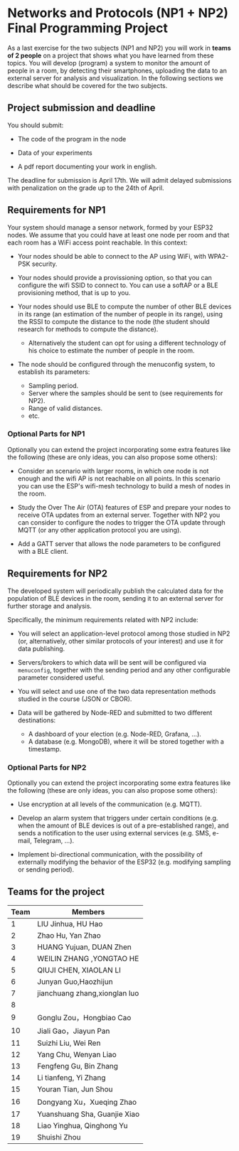 # Networks and Protocols (NP1 + NP2) Final Programming Project

As a last exercise for the two subjects (NP1 and NP2) you will work in **teams
of 2 people** on a project that shows what you have learned from these topics.
You will develop (program) a system to monitor the amount of people in a room,
by detecting their smartphones, uploading the data to an external server for
analysis and visualization. In the following sections we describe what should be
covered for the two subjects.

## Project submission and deadline

You should submit:

- The code of the program in the node

- Data of your experiments

- A pdf report documenting your work in english.

The deadline for submission is April 17th. We will admit delayed
submissions with penalization on the grade up to the 24th of April.

## Requirements for NP1

Your system should manage a sensor network, formed by your ESP32 nodes. We assume
that you could have at least one node per room and that each room has a WiFi
access point reachable. In this context:

- Your nodes should be able to connect to the AP using WiFi, with WPA2-PSK
  security.

- Your nodes should provide a provissioning option, so that you can configure
  the wifi SSID to connect to. You can use a softAP or a BLE provisioning
  method, that is up to you.

- Your nodes should use BLE to compute the number of other BLE devices in its
  range (an estimation of the number of people in its range), using the RSSI to
  compute the distance to the node (the student should research for methods to
  compute the distance).

  	+ Alternatively the student can opt for using a different technology of his
	  choice to estimate the number of people in the room.

- The node should be configured through the menuconfig system, to establish its
  parameters:
  	+ Sampling period.
	+ Server where the samples should be sent to (see requirements for NP2).
	+ Range of valid distances.
	+ etc.

### Optional Parts for NP1

Optionally you can extend the project incorporating some extra features like the
following (these are only ideas, you can also propose some others):

- Consider an scenario with larger rooms, in which one node is not enough and
  the wifi AP is not reachable on all points. In this scenario you can use the
  ESP's wifi-mesh technology to build a mesh of nodes in the room.

- Study the Over The Air (OTA) features of ESP and prepare your nodes to receive
  OTA updates from an external server. Together with NP2 you can consider to
  configure the nodes to trigger the OTA update through MQTT (or any other
  application protocol you are using).

- Add a GATT server that allows the node parameters to be configured with a BLE
  client.

## Requirements for NP2

The developed system will periodically publish the calculated data for the 
population of BLE devices in the room, sending it to an external server for 
further storage and analysis. 

Specifically, the minimum requirements related with NP2 include:

- You will select an application-level protocol among those studied in NP2 
  (or, alternatively, other similar protocols of your interest) and use it 
  for data publishing.

- Servers/brokers to which data will be sent will be configured via `menuconfig`, 
  together with the sending period and any other configurable parameter 
  considered useful.

- You will select and use one of the two data representation methods studied in 
  the course (JSON or CBOR).

- Data will be gathered by Node-RED and submitted to two different destinations:
	+ A dashboard of your election (e.g. Node-RED, Grafana, ...).
	+ A database (e.g. MongoDB), where it will be stored together with a timestamp.

### Optional Parts for NP2

Optionally you can extend the project incorporating some extra features like the
following (these are only ideas, you can also propose some others):

- Use encryption at all levels of the communication (e.g. MQTT).

- Develop an alarm system that triggers under certain conditions (e.g. when the amount of 
  BLE devices is out of a pre-established range), and sends a notification to the user using
  external services (e.g. SMS, e-mail, Telegram, ...).

- Implement bi-directional communication, with the possibility of externally modifying the 
  behavior of the ESP32 (e.g. modifying sampling or sending period).

## Teams for the project

| Team  | Members                          |
| ----- | -------------------------------- |
| 1     | LIU Jinhua, HU Hao               |
| 2     | Zhao Hu, Yan Zhao                |
| 3     | HUANG Yujuan, DUAN Zhen          |
| 4     | WEILIN ZHANG ,YONGTAO HE         |
| 5     | QIUJI CHEN, XIAOLAN LI           |
| 6     | Junyan Guo,Haozhijun             |
| 7     | jianchuang zhang,xionglan luo    |
| 8     |                                  |
| 9     | Gonglu Zou，Hongbiao Cao         |
| 10    | Jiali Gao，Jiayun Pan            |
| 11    | Suizhi Liu, Wei Ren              |
| 12    | Yang Chu, Wenyan Liao            |
| 13    | Fengfeng Gu, Bin Zhang           |
| 14    | Li tianfeng, Yi Zhang            |
| 15    | Youran Tian, Jun Shou            |
| 16    | Dongyang Xu，Xueqing Zhao        |
| 17    | Yuanshuang Sha, Guanjie Xiao     |
| 18    | Liao Yinghua, Qinghong Yu        |
| 19    | Shuishi Zhou                     |
